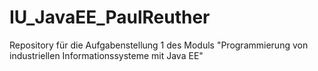 # IU_JavaEE_PaulReuther
Repository für die Aufgabenstellung 1 des Moduls "Programmierung von industriellen Informationssysteme mit Java EE"
